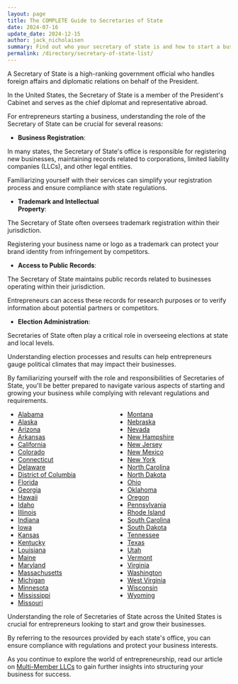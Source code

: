 ```yaml
---
layout: page
title: The COMPLETE Guide to Secretaries of State
date: 2024-07-16
update_date: 2024-12-15
author: jack_nicholaisen
summary: Find out who your secretary of state is and how to start a business in your state.
permalink: /directory/secretary-of-state-list/
---
```


A Secretary of State is a high-ranking government official who handles foreign affairs and diplomatic relations on behalf of the President. 

In the United States, the Secretary of State is a member of the President's Cabinet and serves as the chief diplomat and representative abroad.

For entrepreneurs starting a business, understanding the role of the Secretary of State can be crucial for several reasons:

-   **Business Registration**: 

In many states, the Secretary of State's office is responsible for registering new businesses, maintaining records related to corporations, limited liability companies (LLCs), and other legal entities. 

Familiarizing yourself with their services can simplify your registration process and ensure compliance with state regulations.

-    **Trademark and Intellectual Property**:

The Secretary of State often oversees trademark registration within their jurisdiction. 

Registering your business name or logo as a trademark can protect your brand identity from infringement by competitors.

-   **Access to Public Records**:

The Secretary of State maintains public records related to businesses operating within their jurisdiction. 

Entrepreneurs can access these records for research purposes or to verify information about potential partners or competitors.

-   **Election Administration**:

Secretaries of State often play a critical role in overseeing elections at state and local levels. 

Understanding election processes and results can help entrepreneurs gauge political climates that may impact their businesses.

By familiarizing yourself with the role and responsibilities of Secretaries of State, you'll be better prepared to navigate various aspects of starting and growing your business while complying with relevant regulations and requirements.

<style>
    ul {
        columns: 2;
        -webkit-columns: 2;
        -moz-columns: 2;
    }

</style>

<ul>
        <li><a href="https://www.sos.alabama.gov/index.php/business-entities" target="_blank">Alabama</a></li>
        <li><a href="https://alaska.gov/businessHome.html" target="_blank">Alaska</a></li>
        <li><a href="https://azsos.gov/business" target="_blank">Arizona</a></li>
        <li><a href="https://www.sos.arkansas.gov/business-commercial-services-bcs" target="_blank">Arkansas</a></li>
        <li><a href="https://www.sos.ca.gov/business-programs" target="_blank">California</a></li>
        <li><a href="https://www.coloradosos.gov/pubs/business/businessHome.html" target="_blank">Colorado</a></li>
        <li><a href="https://portal.ct.gov/sots/business-services/bsd" target="_blank">Connecticut</a></li>
        <li><a href="https://sos.delaware.gov/business/" target="_blank">Delaware</a></li>
        <li><a href="https://os.dc.gov/" target="_blank">District of Columbia</a></li>
        <li><a href="https://dos.fl.gov/sunbiz/" target="_blank">Florida</a></li>
        <li><a href="https://sos.ga.gov/corporations-division-georgia-secretary-states-office" target="_blank">Georgia</a></li>
        <li><a href="https://cca.hawaii.gov/breg/" target="_blank">Hawaii</a></li>
        <li><a href="https://sos.idaho.gov/business-services-resources/" target="_blank">Idaho</a></li>
        <li><a href="https://www.ilsos.gov/departments/business_services/home.html" target="_blank">Illinois</a></li>
        <li><a href="https://www.in.gov/sos/business/" target="_blank">Indiana</a></li>
        <li><a href="https://sos.iowa.gov/" target="_blank">Iowa</a></li>
        <li><a href="https://sos.ks.gov/businesses/businesses.html" target="_blank">Kansas</a></li>
        <li><a href="https://www.sos.ky.gov/bus/Pages/default.aspx" target="_blank">Kentucky</a></li>
        <li><a href="https://www.sos.la.gov/BusinessServices/Pages/default.aspx" target="_blank">Louisiana</a></li>
        <li><a href="https://www.maine.gov/sos/cec/corp/" target="_blank">Maine</a></li>
        <li><a href="https://sos.maryland.gov/Pages/default.aspx" target="_blank">Maryland</a></li>
        <li><a href="https://www.sec.state.ma.us/divisions/corporations/corporations.htm" target="_blank">Massachusetts</a></li>
        <li><a href="https://www.michigan.gov/sos" target="_blank">Michigan</a></li>
        <li><a href="https://www.sos.state.mn.us/business-liens" target="_blank">Minnesota</a></li>
        <li><a href="https://www.sos.ms.gov/business-services-regulation" target="_blank">Mississippi</a></li>
        <li><a href="https://www.sos.mo.gov/business" target="_blank">Missouri</a></li>
        <li><a href="https://sosmt.gov/business/" target="_blank">Montana</a></li>
        <li><a href="https://sos.nebraska.gov/business-services/corporate-and-business" target="_blank">Nebraska</a></li>
        <li><a href="https://www.nvsos.gov/sos/businesses" target="_blank">Nevada</a></li>
        <li><a href="https://www.sos.nh.gov/corporations-0" target="_blank">New Hampshire</a></li>
        <li><a href="https://business.nj.gov/" target="_blank">New Jersey</a></li>
        <li><a href="https://www.sos.nm.gov/business-services/" target="_blank">New Mexico</a></li>
        <li><a href="https://www.ny.gov/services/business" target="_blank">New York</a></li>
        <li><a href="https://www.sosnc.gov/divisions/business_registration" target="_blank">North Carolina</a></li>
        <li><a href="http://sos.nd.gov/business/business-services" target="_blank">North Dakota</a></li>
        <li><a href="https://www.ohiosos.gov/businesses/" target="_blank">Ohio</a></li>
        <li><a href="https://www.sos.ok.gov/business/default.aspx" target="_blank">Oklahoma</a></li>
        <li><a href="https://sos.oregon.gov/business/Pages/default.aspx" target="_blank">Oregon</a></li>
        <li><a href="https://www.pa.gov/en/agencies/dos/programs/business.html" target="_blank">Pennsylvania</a></li>
        <li><a href="https://www.sos.ri.gov/divisions/business-services" target="_blank">Rhode Island</a></li>
        <li><a href="https://sos.sc.gov/business-resouces" target="_blank">South Carolina</a></li>
        <li><a href="https://sdsos.gov/business-services/default.aspx" target="_blank">South Dakota</a></li>
        <li><a href="https://sos.tn.gov/businesses" target="_blank">Tennessee</a></li>
        <li><a href="https://www.sos.state.tx.us/corp/" target="_blank">Texas</a></li>
        <li><a href="https://www.utah.gov/business/" target="_blank">Utah</a></li>
        <li><a href="https://sos.vermont.gov/corporations/" target="_blank">Vermont</a></li>
        <li><a href="https://www.virginia.gov/services/business/" target="_blank">Virginia</a></li>
        <li><a href="https://www.sos.wa.gov/corps/" target="_blank">Washington</a></li>
        <li><a href="https://sos.wv.gov/business/Pages/default.aspx" target="_blank">West Virginia</a></li>
        <li><a href="https://www.wisconsin.gov/Pages/business.aspx" target="_blank">Wisconsin</a></li>
        <li><a href="https://sos.wyo.gov/business/" target="_blank">Wyoming</a></li>
</ul>

Understanding the role of Secretaries of State across the United States is crucial for entrepreneurs looking to start and grow their businesses. 

By referring to the resources provided by each state's office, you can ensure compliance with regulations and protect your business interests. 

As you continue to explore the world of entrepreneurship, read our article on <a href="https://www.businessinitiative.org/multi-member-llc/" target="_blank">Multi-Member LLCs</a> to gain further insights into structuring your business for success.

